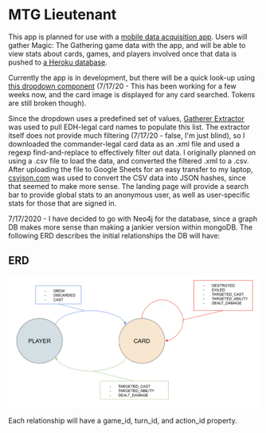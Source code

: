 # MTG Lieutenant

This app is planned for use with a [mobile data acquisition app](#). Users will gather Magic: The Gathering game data with the app, and will be able to view stats about cards, games, and players involved once that data is pushed to [a Heroku database](#).

Currently the app is in development, but there will be a quick look-up using [this dropdown component](https://react.semantic-ui.com/modules/dropdown/) (7/17/20 - This has been working for a few weeks now, and the card image is displayed for any card searched. Tokens are still broken though).

Since the dropdown uses a predefined set of values, [Gatherer Extractor](https://www.mtgsalvation.com/forums/magic-fundamentals/other-magic-products/third-party-products/337224-mtg-gatherer-extractor-v6-6-database-pics) was used to pull EDH-legal card names to populate this list. The extractor itself does not provide much filtering (7/17/20 - false, I'm just blind), so I downloaded the commander-legal card data as an .xml file and used a regexp find-and-replace to effectively filter out data. I originally planned on using a .csv file to load the data, and converted the filtered .xml to a .csv. After uploading the file to Google Sheets for an easy transfer to my laptop, [csvjson.com](https://csvjson.com/csv2json) was used to convert the CSV data into JSON hashes, since that seemed to make more sense. The landing page will provide a search bar to provide global stats to an anonymous user, as well as user-specific stats for those that are signed in.

7/17/2020 - I have decided to go with Neo4j for the database, since a graph DB makes more sense than making a jankier version within mongoDB. The following ERD describes the initial relationships the DB will have:

## ERD

![Lieutenant ERD](/public/LTNT_ERD.png)

Each relationship will have a game_id, turn_id, and action_id property.
